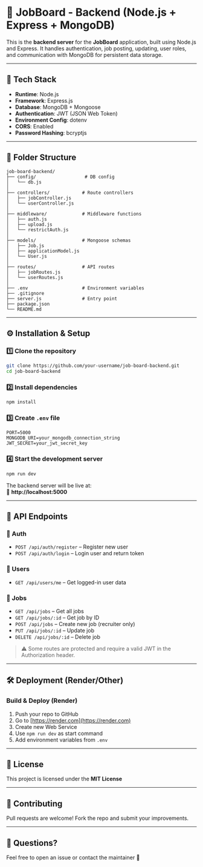 # 🧠 JobBoard - Backend (Node.js + Express + MongoDB)

This is the **backend server** for the **JobBoard** application, built using Node.js and Express. It handles authentication, job posting, updating, user roles, and communication with MongoDB for persistent data storage.

---

## 🚀 Tech Stack

- **Runtime**: Node.js
- **Framework**: Express.js
- **Database**: MongoDB + Mongoose
- **Authentication**: JWT (JSON Web Token)
- **Environment Config**: dotenv
- **CORS**: Enabled
- **Password Hashing**: bcryptjs

---

## 📁 Folder Structure

```
job-board-backend/
├── config/                  # DB config
│   └── db.js
│
├── controllers/            # Route controllers
│   ├── jobController.js
│   └── userController.js
│
├── middleware/             # Middleware functions
│   ├── auth.js
│   ├── upload.js
│   └── restrictAuth.js
│
├── models/                 # Mongoose schemas
│   ├── Job.js
│   ├── applicationModel.js
│   └── User.js
│
├── routes/                 # API routes
│   ├── jobRoutes.js
│   └── userRoutes.js
│
├── .env                    # Environment variables
├── .gitignore
├── server.js               # Entry point
├── package.json
└── README.md
```

---

## ⚙️ Installation & Setup

### 1️⃣ Clone the repository

```bash
git clone https://github.com/your-username/job-board-backend.git
cd job-board-backend
```

### 2️⃣ Install dependencies

```bash
npm install
```

### 3️⃣ Create `.env` file

```env
PORT=5000
MONGODB_URI=your_mongodb_connection_string
JWT_SECRET=your_jwt_secret_key
```

### 4️⃣ Start the development server

```bash
npm run dev
```

The backend server will be live at:  
🔗 **http://localhost:5000**

---

## 📌 API Endpoints

### 🔐 Auth

- `POST /api/auth/register` – Register new user
- `POST /api/auth/login` – Login user and return token

### 👤 Users

- `GET /api/users/me` – Get logged-in user data

### 💼 Jobs

- `GET /api/jobs` – Get all jobs
- `GET /api/jobs/:id` – Get job by ID
- `POST /api/jobs` – Create new job (recruiter only)
- `PUT /api/jobs/:id` – Update job
- `DELETE /api/jobs/:id` – Delete job

> ⚠️ Some routes are protected and require a valid JWT in the Authorization header.

---

## 🛠 Deployment (Render/Other)

### Build & Deploy (Render)

1. Push your repo to GitHub
2. Go to [https://render.com](https://render.com)
3. Create new Web Service
4. Use `npm run dev` as start command
5. Add environment variables from `.env`

---

## 📜 License

This project is licensed under the **MIT License**

---

## 🤝 Contributing

Pull requests are welcome! Fork the repo and submit your improvements.

---

## 💬 Questions?

Feel free to open an issue or contact the maintainer 🚀
